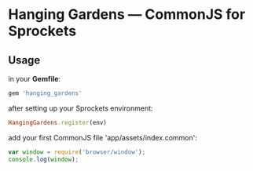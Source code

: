 # Hanging Gardens — CommonJS for Sprockets

## Usage

in your **Gemfile**:

```ruby
gem 'hanging_gardens'
```

after setting up your Sprockets environment:

```ruby
HangingGardens.register(env)
```

add your first CommonJS file 'app/assets/index.common':

```js
var window = require('browser/window');
console.log(window);
```
